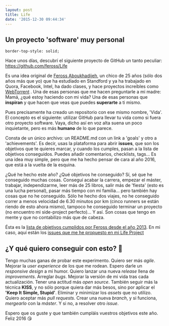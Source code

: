 ```yaml
---
layout: post
title: Life
date: '2015-12-30 09:44:34'
---
```


## Un proyecto 'software' muy personal
<pre><code class="language-css">border-top-style: solid;
</code></pre>

Hace unos días, descubrí el siguiente proyecto de GitHub un tanto peculiar: https://github.com/feross/Life

Es una idea original de [Feross Aboukhadijeh](http://feross.org/), un chico de 25 años (sólo dos años más que yo) que ha estudiado en Standford y ya ha trabajado en Quora, Facebook, Intel, ha dado clases, y hace proyectos increíbles como [WebTorrent](https://webtorrent.io/) . Una de esas personas que me hacen preguntarle a mi madre: Mamá, ¿qué estoy haciendo con mi vida? Una de esas personas que **inspiran** y que hacen que veas que puedes **superarte** a ti mismo.

Pues precisamente ha creado un repositorio con ese mismo nombre, 'Vida'. El concepto es el siguiente: utilizar GitHub para llevar tu vida como si fuera otro proyecto software. Vaya, dicho así en voz alta suena un poco inquietante, pero es más **humano** de lo que parece.

Consta de un único archivo: un README.md con un link a 'goals' y otro a 'achievements'. Es decir, usas la plataforma para abrir **issues**, que son los objetivos que te quieres marcar, y cuando los cumples, pasan a la lista de objetivos conseguidos. Puedes añadir comentarios, checklists, tags... Es una idea muy simple, pero que me ha hecho pensar de cara al año 2016, que está a la vuelta de la esquina.

¿Qué he hecho este año? ¿Qué objetivos he conseguido? Sí, sé que he conseguido muchas cosas. Conseguí acabar la carrera, empezar el máster, trabajar, independizarme, leer más de 25 libros, salir más de 'fiesta' (esto es una lucha personal), pasar más tiempo con mi familia... pero también hay cosas que no he conseguido. Sólo he hecho dos viajes, no he conseguido correr a menos velocidad de 6.30 minutos por km (cinco runners se están riendo de esto ahora mismo), tampoco he conseguido terminar un proyecto (no encuentro mi side-project perfecto)... Y así. Son cosas que tengo en mente y que no contabilizo más que de cabeza.

Ésta es la [lista de objetivos cumplidos por Feross desde el año 2013](https://github.com/feross/Life/issues?q=is%3Aclosed). En mi caso, aquí están los [issues que me he propuesto en mi Life Project](https://github.com/elenatorro/Life)

## ¿Y qué quiero conseguir con esto? 💪

Tengo muchas ganas de probar este experimento. Quiero ser más *agile*. Mejorar la *user experience* de los que me rodean. Espero darle un *responsive design* a mi humor. Quiero lanzar una nueva *release* llena de *improvements*. Arreglar *bugs*. Mejorar la versión de mi vida tras cada actualización. Tener una actitud más *open source*. También seguir más la técnica **KISS**, y no sólo porque quiera dar más besos, sino por aplicar el **'Keep It Simple, Stupid'**. Eliminar y minimizar los *assets* que no utilizo. Quiero aceptar más *pull requests*. Crear una nueva *branch*, y si funciona, *mergearlo* con la *máster*. Y si no, a resolver otro *issue*.
 
Espero que os guste y que también cumpláis vuestros objetivos este año. Feliz 2016 😘